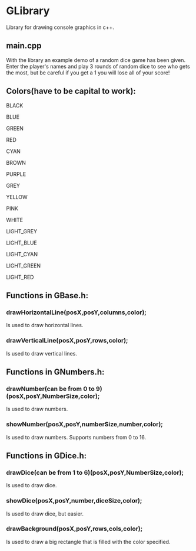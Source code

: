 # GLibrary
Library for drawing console graphics in c++.
## main.cpp
With the library an example demo of a random dice game has been given. Enter the player's names and play 3 rounds of random dice to see who gets the most, but be careful if you get a 1 you will lose all of your score!
## Colors(have to be capital to work):
BLACK

BLUE

GREEN

RED

CYAN

BROWN

PURPLE

GREY

YELLOW

PINK

WHITE

LIGHT_GREY

LIGHT_BLUE

LIGHT_CYAN

LIGHT_GREEN

LIGHT_RED


## Functions in GBase.h:

### drawHorizontalLine(posX,posY,columns,color);
Is used to draw horizontal lines.

### drawVerticalLine(posX,posY,rows,color);
Is used to draw vertical lines.


## Functions in GNumbers.h:

### drawNumber(can be from 0 to 9)(posX,posY,NumberSize,color);
Is used to draw numbers.

### showNumber(posX,posY,numberSize,number,color);
Is used to draw numbers. Supports numbers from 0 to 16.


## Functions in GDice.h:

### drawDice(can be from 1 to 6)(posX,posY,NumberSize,color);
Is used to draw dice.

### showDice(posX,posY,number,diceSize,color);
Is used to draw dice, but easier.

### drawBackground(posX,posY,rows,cols,color);
Is used to draw a big rectangle that is filled with the color specified.

 
